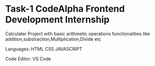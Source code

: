  # Task-1 CodeAlpha Frontend Development Internship
  Calculater Project with basic arithmetic operations functionalities like addition,substraction,Multiplication,Divide etc

 Languages: HTML
            CSS
            JAVASCRIPT

Code Editor: VS Code
